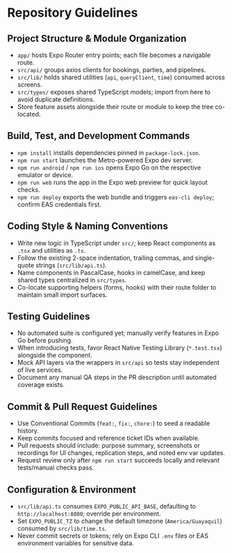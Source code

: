 # Repository Guidelines

## Project Structure & Module Organization
- `app/` hosts Expo Router entry points; each file becomes a navigable route.
- `src/api/` groups axios clients for bookings, parties, and pipelines.
- `src/lib/` holds shared utilities (`api`, `queryClient`, `time`) consumed across screens.
- `src/types/` exposes shared TypeScript models; import from here to avoid duplicate definitions.
- Store feature assets alongside their route or module to keep the tree co-located.

## Build, Test, and Development Commands
- `npm install` installs dependencies pinned in `package-lock.json`.
- `npm run start` launches the Metro-powered Expo dev server.
- `npm run android` / `npm run ios` opens Expo Go on the respective emulator or device.
- `npm run web` runs the app in the Expo web preview for quick layout checks.
- `npm run deploy` exports the web bundle and triggers `eas-cli deploy`; confirm EAS credentials first.

## Coding Style & Naming Conventions
- Write new logic in TypeScript under `src/`; keep React components as `.tsx` and utilities as `.ts`.
- Follow the existing 2-space indentation, trailing commas, and single-quote strings (`src/lib/api.ts`).
- Name components in PascalCase, hooks in camelCase, and keep shared types centralized in `src/types`.
- Co-locate supporting helpers (forms, hooks) with their route folder to maintain small import surfaces.

## Testing Guidelines
- No automated suite is configured yet; manually verify features in Expo Go before pushing.
- When introducing tests, favor React Native Testing Library (`*.test.tsx`) alongside the component.
- Mock API layers via the wrappers in `src/api` so tests stay independent of live services.
- Document any manual QA steps in the PR description until automated coverage exists.

## Commit & Pull Request Guidelines
- Use Conventional Commits (`feat:`, `fix:`, `chore:`) to seed a readable history.
- Keep commits focused and reference ticket IDs when available.
- Pull requests should include: purpose summary, screenshots or recordings for UI changes, replication steps, and noted env var updates.
- Request review only after `npm run start` succeeds locally and relevant tests/manual checks pass.

## Configuration & Environment
- `src/lib/api.ts` consumes `EXPO_PUBLIC_API_BASE`, defaulting to `http://localhost:8080`; override per environment.
- Set `EXPO_PUBLIC_TZ` to change the default timezone (`America/Guayaquil`) consumed by `src/lib/time.ts`.
- Never commit secrets or tokens; rely on Expo CLI `.env` files or EAS environment variables for sensitive data.
